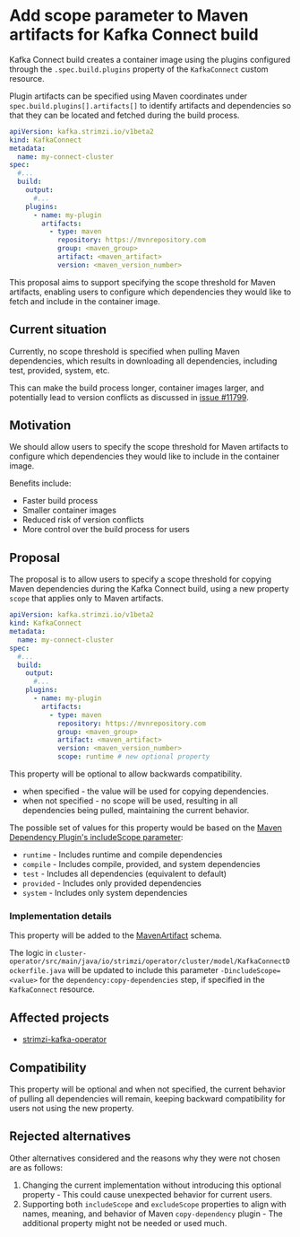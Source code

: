 # Add scope parameter to Maven artifacts for Kafka Connect build

Kafka Connect build creates a container image using the plugins configured through the `.spec.build.plugins` property of the `KafkaConnect` custom resource.

Plugin artifacts can be specified using Maven coordinates under `spec.build.plugins[].artifacts[]` to identify artifacts and dependencies so that they can be located and fetched during the build process.

```yaml
apiVersion: kafka.strimzi.io/v1beta2
kind: KafkaConnect
metadata:
  name: my-connect-cluster
spec:
  #...
  build:
    output:
      #...
    plugins:
      - name: my-plugin
        artifacts:
          - type: maven
            repository: https://mvnrepository.com
            group: <maven_group>
            artifact: <maven_artifact>
            version: <maven_version_number>
```

This proposal aims to support specifying the scope threshold for Maven artifacts, enabling users to configure which dependencies they would like to fetch and include in the container image.

## Current situation

Currently, no scope threshold is specified when pulling Maven dependencies, which results in downloading all dependencies, including test, provided, system, etc.

This can make the build process longer, container images larger, and potentially lead to version conflicts as discussed in [issue #11799](https://github.com/strimzi/strimzi-kafka-operator/issues/11799).

## Motivation

We should allow users to specify the scope threshold for Maven artifacts to configure which dependencies they would like to include in the container image.

Benefits include:
- Faster build process
- Smaller container images
- Reduced risk of version conflicts
- More control over the build process for users

## Proposal

The proposal is to allow users to specify a scope threshold for copying Maven dependencies during the Kafka Connect build, using a new property `scope` that applies only to Maven artifacts.

```yaml
apiVersion: kafka.strimzi.io/v1beta2
kind: KafkaConnect
metadata:
  name: my-connect-cluster
spec:
  #...
  build:
    output:
      #...
    plugins:
      - name: my-plugin
        artifacts:
          - type: maven
            repository: https://mvnrepository.com
            group: <maven_group>
            artifact: <maven_artifact>
            version: <maven_version_number>
            scope: runtime # new optional property
```

This property will be optional to allow backwards compatibility. 
- when specified - the value will be used for copying dependencies. 
- when not specified - no scope will be used, resulting in all dependencies being pulled, maintaining the current behavior.

The possible set of values for this property would be based on the [Maven Dependency Plugin's includeScope parameter](https://maven.apache.org/plugins/maven-dependency-plugin/copy-dependencies-mojo.html#includeScope):

- `runtime` - Includes runtime and compile dependencies
- `compile` - Includes compile, provided, and system dependencies
- `test` - Includes all dependencies (equivalent to default)
- `provided` - Includes only provided dependencies
- `system` - Includes only system dependencies

### Implementation details

This property will be added to the [MavenArtifact](https://strimzi.io/docs/operators/latest/configuring.html#type-MavenArtifact-reference) schema.

The logic in `cluster-operator/src/main/java/io/strimzi/operator/cluster/model/KafkaConnectDockerfile.java` will be updated to include this parameter `-DincludeScope=<value>` for the `dependency:copy-dependencies` step, if specified in the `KafkaConnect` resource.

## Affected projects

- [strimzi-kafka-operator](http://github.com/strimzi/strimzi-kafka-operator/)

## Compatibility

This property will be optional and when not specified, the current behavior of pulling all dependencies will remain, keeping backward compatibility for users not using the new property.

## Rejected alternatives

Other alternatives considered and the reasons why they were not chosen are as follows:

1. Changing the current implementation without introducing this optional property - This could cause unexpected behavior for current users.
2. Supporting both `includeScope` and `excludeScope` properties to align with names, meaning, and behavior of Maven `copy-dependency` plugin - The additional property might not be needed or used much.
